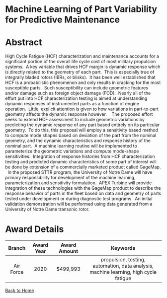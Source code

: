 
Machine Learning of Part Variability for Predictive Maintenance
===============================================================

# Abstract


High Cycle Fatigue (HCF) characterization and maintenance accounts for a significant portion of the overall life cycle cost of most military propulsion systems.  A key variable that drives HCF margin is dynamic response which is directly related to the geometry of each part.  This is especially true of integrally bladed rotors (IBRs, or blisks).  It has been well established that HCF is a probabilistic phenomenon and only results in cracking for the most susceptible parts.  Such susceptibility can include geometric features and/or damage such as foreign object damage (FOD).  Nearly all of the effort put into HCF characterization testing is aimed at understanding dynamic responses of instrumented parts as a function of engine operation.  Little, explicit attention is given to how variations in part-to-part geometry affects the dynamic response however.    The proposed effort seeks to extend HCF assessment to include geometric variations by predicting the dynamic response of any part based entirely on its particular geometry.  To do this, this proposal will employ a sensitivity based method to compute mode shapes based on deviation of the part from the nominal geometry, and the dynamic characteristics and response history of the nominal part.  A machine learning routine will be implemented to parameterize the geometric variations and compute mode-shape sensitivities.  Integration of response histories from HCF characterization testing and predicted dynamic characteristics of some part of interest will be done by extension of a commercially marketed product called GageMap.   In the proposed STTR program, the University of Notre Dame will have primary responsibility for development of the machine learning, parameterization and sensitivity formulation.  APEX Turbine will provide integration of these technologies with the GageMap product to describe the response behavior of parts in the fleet based on data and geometry of parts tested under development or during diagnostic test programs.  An initial validation demonstration will be performed using data generated from a University of Notre Dame transonic rotor.  

# Award Details

|Branch|Award Year|Award Amount|Keywords|
| :---: | :---: | :---: | :---: |
|Air Force|2020|$499,993|propulsion, testing, automation, data analysis, machine learning, high cycle fatigue|
  
  


[Back to Home](https://github.com/chrischow/dod_sbir_awards#1766)